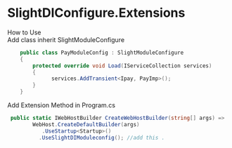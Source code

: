 # SlightDIConfigure.Extensions

How to Use  <br/>
Add class inherit SlightModuleConfigure
```C#
    public class PayModuleConfig : SlightModuleConfigure
    {
        protected override void Load(IServiceCollection services)
        {
              services.AddTransient<Ipay, PayImp>();
        }
    }

```
Add Extension Method in  Program.cs

```C#
 public static IWebHostBuilder CreateWebHostBuilder(string[] args) =>
        WebHost.CreateDefaultBuilder(args)
           .UseStartup<Startup>()
          .UseSlightDIModuleconfig(); //add this .

```
